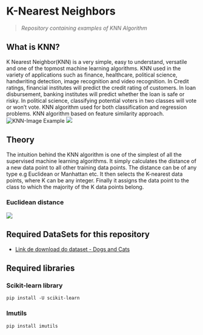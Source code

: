 # K-Nearest Neighbors
>*Repository containing examples of KNN Algorithm*
## What is KNN?
  K Nearest Neighbor(KNN) is a very simple, easy to understand, versatile and one of the topmost machine learning algorithms. KNN used in the variety of applications such as finance, healthcare, political science, handwriting detection, image recognition and video recognition. In Credit ratings, financial institutes will predict the credit rating of customers. In loan disbursement, banking institutes will predict whether the loan is safe or risky. In political science, classifying potential voters in two classes will vote or won’t vote. KNN algorithm used for both classification and regression problems. KNN algorithm based on feature similarity approach.
![KNN-Image Example](http://res.cloudinary.com/dyd911kmh/image/upload/f_auto,q_auto:best/v1531424125/Knn_k1_z96jba.png)
![](http://res.cloudinary.com/dyd911kmh/image/upload/f_auto,q_auto:best/v1531424125/KNN_final_a1mrv9.png)
## Theory
The intuition behind the KNN algorithm is one of the simplest of all the supervised machine learning algorithms. It simply calculates the distance of a new data point to all other training data points. The distance can be of any type e.g Euclidean or Manhattan etc. It then selects the K-nearest data points, where K can be any integer. Finally it assigns the data point to the class to which the majority of the K data points belong.

### Euclidean distance
![](https://minerandodados.com.br/wp-content/uploads/2019/12/image-50.png)
## Required DataSets for this repository
* [Link de download do dataset - Dogs and Cats](https://t.driptransact2.com/c/eyJhY2NvdW50X2lkIjoiNDc2ODQyOSIsImRlbGl2ZXJ5X2lkIjoiemJlYWQ0c252MHZrMDZoZjV3aGgiLCJ1cmwiOiJodHRwczovL3d3dy5nZXRkcmlwLmNvbS9zdWJzY3JpYmVycy90dW02bHpocTFiM3VxYW04bzkwcC9mb3Jtcy8yMTA3NzMyNi9hY3RpdmF0ZT9fX3M9dHVtNmx6aHExYjN1cWFtOG85MHAifQ)

## Required libraries

### Scikit-learn library
```
pip install -U scikit-learn
```

### Imutils
```
pip install imutils
```
